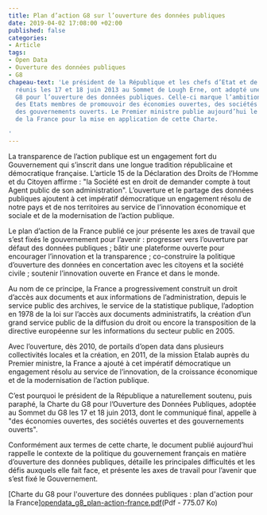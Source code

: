 ```yaml
---
title: Plan d’action G8 sur l’ouverture des données publiques
date: 2019-04-02 17:08:00 +02:00
published: false
categories:
- Article
tags:
- Open Data
- Ouverture des données publiques
- G8
chapeau-text: 'Le président de la République et les chefs d’Etat et de gouvernement,
  réunis les 17 et 18 juin 2013 au Sommet de Lough Erne, ont adopté une Charte du
  G8 pour l’ouverture des données publiques. Celle-ci marque l’ambition collective
  des Etats membres de promouvoir des économies ouvertes, des sociétés ouvertes et
  des gouvernements ouverts. Le Premier ministre publie aujourd’hui le plan d’action
  de la France pour la mise en application de cette Charte.

'
---
```


La transparence de l’action publique est un engagement fort du Gouvernement qui s’inscrit dans une longue tradition républicaine et démocratique française. L’article 15 de la Déclaration des Droits de l’Homme et du Citoyen affirme : "la Société est en droit de demander compte à tout Agent public de son administration". L’ouverture et le partage des données publiques ajoutent à cet impératif démocratique un engagement résolu de notre pays et de nos territoires au service de l’innovation économique et sociale et de la modernisation de l’action publique.

Le plan d’action de la France publié ce jour présente les axes de travail que s’est fixés le gouvernement pour l’avenir : progresser vers l’ouverture par défaut des données publiques ; bâtir une plateforme ouverte pour encourager l’innovation et la transparence ; co-construire la politique d’ouverture des données en concertation avec les citoyens et la société civile ; soutenir l’innovation ouverte en France et dans le monde.

Au nom de ce principe, la France a progressivement construit un droit d’accès aux documents et aux informations de l’administration, depuis le service public des archives, le service de la statistique publique, l’adoption en 1978 de la loi sur l’accès aux documents administratifs, la création d’un grand service public de la diffusion du droit ou encore la transposition de la directive européenne sur les informations du secteur public en 2005.

Avec l’ouverture, dès 2010, de portails d’open data dans plusieurs collectivités locales et la création, en 2011, de la mission Etalab auprès du Premier ministre, la France a ajouté à cet impératif démocratique un engagement résolu au service de l’innovation, de la croissance économique et de la modernisation de l’action publique.

C’est pourquoi le président de la République a naturellement soutenu, puis paraphé, la Charte du G8 pour l’Ouverture des Données Publiques, adoptée au Sommet du G8 les 17 et 18 juin 2013, dont le communiqué final, appelle à "des économies ouvertes, des sociétés ouvertes et des gouvernements ouverts".

Conformément aux termes de cette charte, le document publié aujourd’hui rappelle le contexte de la politique du gouvernement français en matière d’ouverture des données publiques, détaille les principales difficultés et les défis auxquels elle fait face, et présente les axes de travail pour l’avenir que s’est fixé le Gouvernement.

[Charte du G8 pour l'ouverture des données publiques : plan d'action pour la France][opendata_g8_plan-action-france.pdf](/uploads/opendata_g8_plan-action-france.pdf)(Pdf - 775.07 Ko)
